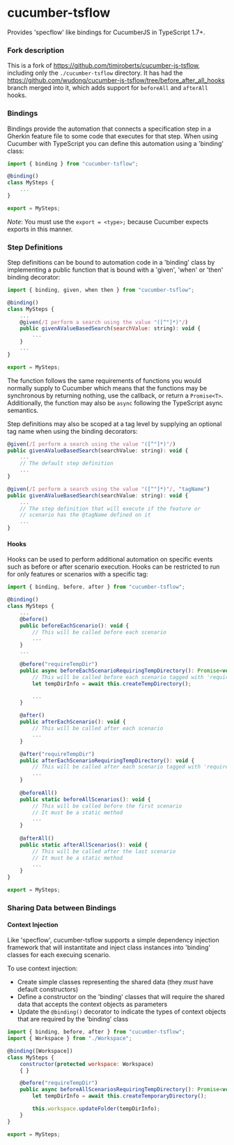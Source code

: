 # cucumber-tsflow

Provides 'specflow' like bindings for CucumberJS in TypeScript 1.7+.

### Fork description

This is a fork of https://github.com/timjroberts/cucumber-js-tsflow, including only the `./cucumber-tsflow` directory. It has had the https://github.com/wudong/cucumber-js-tsflow/tree/before_after_all_hooks branch merged into it, which adds support for `beforeAll` and `afterAll` hooks.

### Bindings

Bindings provide the automation that connects a specification step in a Gherkin feature file to some code that
executes for that step. When using Cucumber with TypeScript you can define this automation using a 'binding' class:

```javascript
import { binding } from "cucumber-tsflow";

@binding()
class MySteps {
    ...
}

export = MySteps;
```

*Note*: You must use the `export = <type>;` because Cucumber expects exports in this manner.

### Step Definitions

Step definitions can be bound to automation code in a 'binding' class by implementing a public function that is
bound with a 'given', 'when' or 'then' binding decorator:

```javascript
import { binding, given, when then } from "cucumber-tsflow";

@binding()
class MySteps {
    ...
    @given(/I perform a search using the value "([^"]*)"/)
    public givenAValueBasedSearch(searchValue: string): void {
        ...
    }
    ...
}

export = MySteps;
```
The function follows the same requirements of functions you would normally supply to Cucumber which means that the
functions may be synchronous by returning nothing, use the callback, or return a `Promise<T>`. Additionally, the
function may also be `async` following the TypeScript async semantics.

Step definitions may also be scoped at a tag level by supplying an optional tag name when using the binding
decorators:

```javascript
@given(/I perform a search using the value "([^"]*)"/)
public givenAValueBasedSearch(searchValue: string): void {
    ...
    // The default step definition
    ...
}

@given(/I perform a search using the value "([^"]*)"/, "tagName")
public givenAValueBasedSearch(searchValue: string): void {
    ...
    // The step definition that will execute if the feature or
    // scenario has the @tagName defined on it
    ...
}
```

#### Hooks

Hooks can be used to perform additional automation on specific events such as before or after scenario execution.
Hooks can be restricted to run for only features or scenarios with a specific tag:

```javascript
import { binding, before, after } from "cucumber-tsflow";

@binding()
class MySteps {
    ...
    @before()
    public beforeEachScenario(): void {
        // This will be called before each scenario
        ...
    }
    ...

    @before("requireTempDir")
    public async beforeEachScenarioRequiringTempDirectory(): Promise<void> {
        // This will be called before each scenario tagged with 'requireTempDir', or before every scenario in features tagged with 'requireTempDir'
        let tempDirInfo = await this.createTempDirectory();

        ...
    }

    @after()
    public afterEachScenario(): void {
        // This will be called after each scenario
        ...
    }

    @after("requireTempDir")
    public afterEachScenarioRequiringTempDirectory(): void {
        // This will be called after each scenario tagged with 'requireTempDir`, or after every scenario in features tagged with 'requireTempDir'
        ...
    }
    
    @beforeAll()
    public static beforeAllScenarios(): void {
        // This will be called before the first scenario
        // It must be a static method
        ...
    }
    
    @afterAll()
    public static afterAllScenarios(): void {
        // This will be called after the last scenario
        // It must be a static method
        ...
    }
}

export = MySteps;
```

### Sharing Data between Bindings

#### Context Injection

Like 'specflow', cucumber-tsflow supports a simple dependency injection framework that will instantitate and inject
class instances into 'binding' classes for each execuing scenario.

To use context injection:

* Create simple classes representing the shared data (they *must* have default constructors)
* Define a constructor on the 'binding' classes that will require the shared data that accepts the context objects
as parameters
* Update the `@binding()` decorator to indicate the types of context objects that are required by the 'binding'
class

```javascript
import { binding, before, after } from "cucumber-tsflow";
import { Workspace } from "./Workspace";

@binding([Workspace])
class MySteps {
    constructor(protected workspace: Workspace)
    { }

    @before("requireTempDir")
    public async beforeAllScenariosRequiringTempDirectory(): Promise<void> {
        let tempDirInfo = await this.createTemporaryDirectory();

        this.workspace.updateFolder(tempDirInfo);
    }
}

export = MySteps;
```

